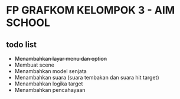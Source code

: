 # FP GRAFKOM KELOMPOK 3 - AIM SCHOOL

## todo list
* ~~Menambahkan layar menu dan option~~
* Membuat scene
* Menambahkan model senjata
* Menambahkan suara (suara tembakan dan suara hit target)
* Menambahkan logika target
* Menambahkan pencahayaan
